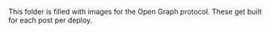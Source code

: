 This folder is filled with images for the Open Graph protocol.
These get built for each post per deploy.
